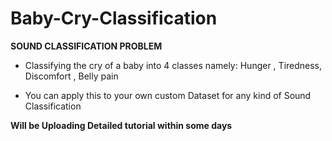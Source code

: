# Baby-Cry-Classification

**SOUND CLASSIFICATION PROBLEM**

- Classifying the cry of a baby into 4 classes namely:  Hunger , Tiredness, Discomfort , Belly pain

- You can apply this to your own custom Dataset for any kind of Sound Classification


**Will be Uploading Detailed tutorial within some days**
